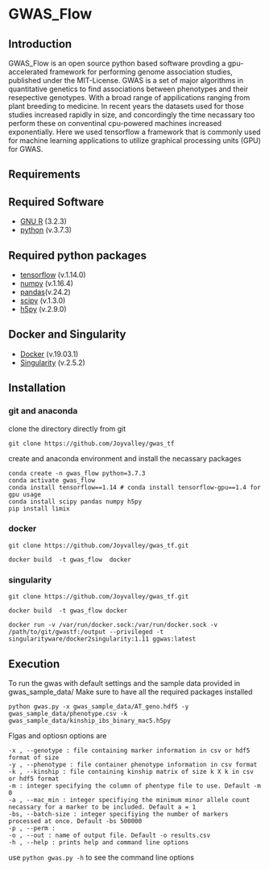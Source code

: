 # GWAS_Flow

## Introduction 

GWAS_Flow is an open source python based software provding a gpu-accelerated framework for performing genome association studies, published under the MIT-License. 
GWAS is a set  of  major algorithms in quantitative genetics  to find associations between  phenotypes and their resepective genotypes. With a broad range of appilications ranging from plant breeding to medicine. 
In recent years the datasets used for those studies increased rapidly in size, and concordingly the time necassary too perform these on conventinal cpu-powered machines increased exponentially. Here we used tensorflow a framework that is commonly used for machine learning applications to utilize graphical processing units (GPU) for GWAS. 

## Requirements


## Required Software
- [GNU R](https://www.r-project.org/ "The R Project for Statistical Computing") (3.2.3)
- [python](https://www.python.org/ "Python programming language") (v.3.7.3)

## Required python packages
- [tensorflow](https://www.tensorflow.org/ "tensorflow") (v.1.14.0)
- [numpy](https://numpy.org/ "numerical python") (v.1.16.4)
- [pandas](https://pandas.pydata.org/ "import and manipulate data frames")(v.24.2)
- [scipy](https://www.scipy.org/ "scientific python") (v.1.3.0)
- [h5py](https://www.h5py.org/ "import and manipulated hdf files") (v.2.9.0)


## Docker and Singularity
- [Docker](https://www.docker.com/) (v.19.03.1)
- [Singularity](https://singularity.lbl.gov/) (v.2.5.2)

## Installation 

### git and anaconda 

clone the directory directly from git 

```shell
git clone https://github.com/Joyvalley/gwas_tf 
``` 

create and anaconda environment and install the necassary packages
```shell
conda create -n gwas_flow python=3.7.3
conda activate gwas_flow
conda install tensorflow==1.14 # conda install tensorflow-gpu==1.4 for gpu usage
conda install scipy pandas numpy h5py
pip install limix

```

### docker 

```shell 
git clone https://github.com/Joyvalley/gwas_tf.git 

docker build  -t gwas_flow  docker

```

### singularity

```shell 
git clone https://github.com/Joyvalley/gwas_tf.git 

docker build  -t gwas_flow docker

docker run -v /var/run/docker.sock:/var/run/docker.sock -v /path/to/git/gwastf:/output --privileged -t singularityware/docker2singularity:1.11 ggwas:latest
```
## Execution 
To run the gwas with default settings and the sample data provided in gwas_sample_data/ 
Make sure to have all the required packages installed 

```shell
python gwas.py -x gwas_sample_data/AT_geno.hdf5 -y gwas_sample_data/phenotype.csv -k gwas_sample_data/kinship_ibs_binary_mac5.h5py

```

Flgas and optiosn options are 	
```shell
-x , --genotype : file containing marker information in csv or hdf5 format of size
-y , --phenotype : file container phenotype information in csv format
-k , --kinship : file containing kinship matrix of size k X k in csv or hdf5 format
-m : integer specifying the column of phentype file to use. Default -m 0
-a , --mac_min : integer specifiying the minimum minor allele count necassary for a marker to be included. Default a = 1
-bs, --batch-size : integer specifiying the number of markers processed at once. Default -bs 500000
-p , --perm : 
-o , --out : name of output file. Default -o results.csv  
-h , --help : prints help and command line options

```

use `python gwas.py -h` to see the command line options




